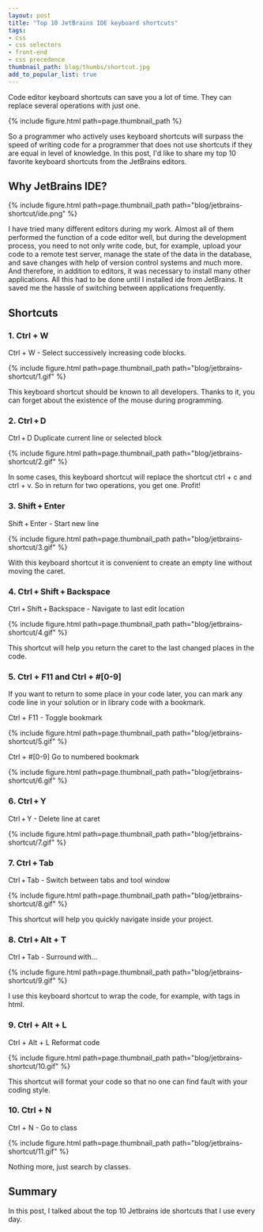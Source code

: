 ```yaml
---
layout: post
title: "Top 10 JetBrains IDE keyboard shortcuts"
tags:
- css
- css selectors
- front-end
- css precedence
thumbnail_path: blog/thumbs/shortcut.jpg
add_to_popular_list: true
---
```

Code editor keyboard shortcuts can save you a lot of time. They can replace several operations with just one. 

{% include figure.html path=page.thumbnail_path %}

So a programmer who actively uses keyboard shortcuts will surpass the speed of writing code for a programmer that does not use shortcuts if they are equal in level of knowledge. In this post, I'd like to share my top 10 favorite keyboard shortcuts from the JetBrains editors.

## Why JetBrains IDE?

{% include figure.html path=page.thumbnail_path path="blog/jetbrains-shortcut/ide.png" %}

I have tried many different editors during my work.
Almost all of them performed the function of a code editor well, but during the development process, you need to not only write code, but, for example, upload your code 
to a remote test server, manage the state of the data in the database, and save changes with help of version control systems and much more. And therefore, in addition 
to editors, it was necessary to install many other applications. All this had to be done until I installed ide from JetBrains. It saved me the hassle of switching 
between applications frequently.

## Shortcuts
### 1. Ctrl + W 

Ctrl + W - Select successively increasing code blocks.

{% include figure.html path=page.thumbnail_path path="blog/jetbrains-shortcut/1.gif" %}


This keyboard shortcut should be known to all developers. Thanks to it, you can forget about the existence of the mouse during programming.

### 2. Ctrl + D

Ctrl + D Duplicate current line or selected block

{% include figure.html path=page.thumbnail_path path="blog/jetbrains-shortcut/2.gif" %}

In some cases, this keyboard shortcut will replace the shortcut ctrl + c and ctrl + v. So in return for two operations, you get one. Profit!

### 3. Shift + Enter

Shift + Enter - Start new line

{% include figure.html path=page.thumbnail_path path="blog/jetbrains-shortcut/3.gif" %}

With this keyboard shortcut it is convenient to create an empty line without moving the caret.

### 4. Ctrl + Shift + Backspace

Ctrl + Shift + Backspace - Navigate to last edit location

{% include figure.html path=page.thumbnail_path path="blog/jetbrains-shortcut/4.gif" %}

This shortcut will help you return the caret to the last changed places in the code.


### 5. Ctrl + F11 and Ctrl + #[0-9]

If you want to return to some place in your code later, you can mark any code line in your solution or in library code with a bookmark.

Ctrl + F11 - Toggle bookmark

{% include figure.html path=page.thumbnail_path path="blog/jetbrains-shortcut/5.gif" %}

Ctrl + #[0-9] Go to numbered bookmark

{% include figure.html path=page.thumbnail_path path="blog/jetbrains-shortcut/6.gif" %}

### 6. Ctrl + Y

Ctrl + Y - Delete line at caret

{% include figure.html path=page.thumbnail_path path="blog/jetbrains-shortcut/7.gif" %}

### 7. Ctrl + Tab

Ctrl + Tab - Switch between tabs and tool window

{% include figure.html path=page.thumbnail_path path="blog/jetbrains-shortcut/8.gif" %}

This shortcut will help you quickly navigate inside your project.

### 8. Ctrl + Alt + T

Ctrl + Tab - Surround with…

{% include figure.html path=page.thumbnail_path path="blog/jetbrains-shortcut/9.gif" %}

I use this keyboard shortcut to wrap the code, for example, with tags in html.

### 9. Ctrl + Alt + L 

Ctrl + Alt + L Reformat code

{% include figure.html path=page.thumbnail_path path="blog/jetbrains-shortcut/10.gif" %}

This shortcut will format your code so that no one can find fault with your coding style.

### 10. Ctrl + N 

Ctrl + N - Go to class

{% include figure.html path=page.thumbnail_path path="blog/jetbrains-shortcut/11.gif" %}

Nothing more, just search by classes.


## Summary

In this post, I talked about the top 10 Jetbrains ide shortcuts that I use every day.

